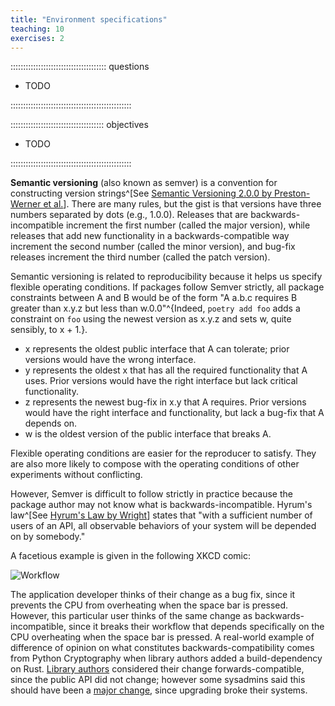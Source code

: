 ```yaml
---
title: "Environment specifications"
teaching: 10
exercises: 2
---
```


:::::::::::::::::::::::::::::::::::::: questions

- TODO

::::::::::::::::::::::::::::::::::::::::::::::::

::::::::::::::::::::::::::::::::::::: objectives

- TODO

::::::::::::::::::::::::::::::::::::::::::::::::

**Semantic versioning** (also known as semver) is a convention for constructing version strings^[See [Semantic Versioning 2.0.0 by Preston-Werner et al.](https://semver.org/)].
There are many rules, but the gist is that versions have three numbers separated by dots (e.g., 1.0.0).
Releases that are backwards-incompatible increment the first number (called the major version), while releases that add new functionality in a backwards-compatible way increment the second number (called the minor version), and bug-fix releases increment the third number (called the patch version).

Semantic versioning is related to reproducibility because it helps us specify flexible operating conditions.
If packages follow Semver strictly, all package constraints between A and B would be of the form "A a.b.c requires B greater than x.y.z but less than w.0.0"^{Indeed, `poetry add foo` adds a constraint on `foo` using the newest version as x.y.z and sets w, quite sensibly, to x + 1.}.
- x represents the oldest public interface that A can tolerate; prior versions would have the wrong interface.
- y represents the oldest x that has all the required functionality that A uses. Prior versions would have the right interface but lack critical functionality.
- z represents the newest bug-fix in x.y that A requires. Prior versions would have the right interface and functionality, but lack a bug-fix that A depends on.
- w is the oldest version of the public interface that breaks A.

Flexible operating conditions are easier for the reproducer to satisfy.
They are also more likely to compose with the operating conditions of other experiments without conflicting.

However, Semver is difficult to follow strictly in practice because the package author may not know what is backwards-incompatible.
Hyrum's law^[See [Hyrum's Law by Wright](https://www.hyrumslaw.com/)] states that "with a sufficient number of users of an API, all observable behaviors of your system will be depended on by somebody."

A facetious example is given in the following XKCD comic:

<img src="//imgs.xkcd.com/comics/workflow.png" title="There are probably children out there holding down spacebar to stay warm in the winter! YOUR UPDATE MURDERS CHILDREN." alt="Workflow" srcset="//imgs.xkcd.com/comics/workflow_2x.png 2x" style="image-orientation:none" />

The application developer thinks of their change as a bug fix, since it prevents the CPU from overheating when the space bar is pressed.
However, this particular user thinks of the same change as backwards-incompatible, since it breaks their workflow that depends specifically on the CPU overheating when the space bar is pressed.
A real-world example of difference of opinion on what constitutes backwards-compatibility comes from Python Cryptography when library authors added a build-dependency on Rust. [Library authors](https://github.com/pyca/cryptography/issues/5771#issuecomment-775861925) considered their change forwards-compatible, since the public API did not change; however some sysadmins said this should have been a [major change](https://github.com/pyca/cryptography/issues/5771#issuecomment-775038889), since upgrading broke their systems.
